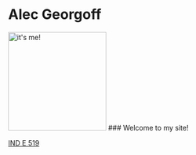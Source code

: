 # Alec Georgoff
<img src="https://upload.wikimedia.org/wikipedia/commons/3/36/Michigan_Wolverines_Block_M.png" alt="it's me!" width="200px"/>
### Welcome to my site!

[IND E 519](https://georgoff.github.io/IND_E_519)
